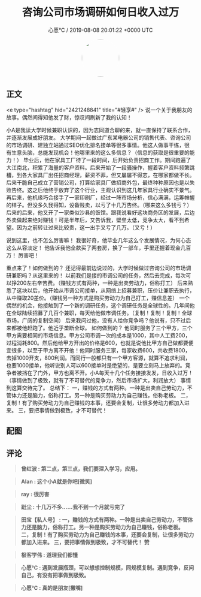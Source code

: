 <h1 align="center">咨询公司市场调研如何日收入过万</h1>
<p align="center">
    <a>心愿℃ / 2019-08-08 20:01:22 &#43;0000 UTC</a>
</p>

<div align="center">
    <img src="https://images.zsxq.com/FopvNSWy81j-etRcwetdhUIs7_Cm?e=1590940799&amp;token=kIxbL07-8jAj8w1n4s9zv64FuZZNEATmlU_Vm6zD:l6J7jrr4DPqbf2Q8ghPGrDIJU_A=" width="100" height="100" style="border:1px solid;border-radius:50%; color:#ffffff"/>
</div>

## 正文

<div>
&lt;e type=&#34;hashtag&#34; hid=&#34;2421248841&#34; title=&#34;#轻享#&#34; /&gt; 
说一个关于我朋友的故事。偶然间得知他发了财，惊叹间刷新了我的认知！

小A是我读大学时候兼职认识的，因为志同道合聊的来，就一直保持了联系合作，并逐渐发展成好朋友。
大学期间一起做过广东某电器公司的销售代表、咨询公司的市场调研、建独立站通过SEO优化排名接单等很多事情。他这人做事干练，很有生意头脑，总能发现机会！他哪里来的这么多信息？（信息的获取是很重要的能力！）
毕业后，他在家具工厂待了一段时间，后开始负责招商工作。期间跑遍了大江南北，积累了海量的客户资料。后来开始了一段骚操作，握着客户资料频繁跳槽，到各大家具厂出任招商经理，薪资不菲，但又屡屡不得志，在哪家都做不长。后来干脆自己成立了营销公司，打算给家具厂做招商外包，最终种种原因也是以失败告终。这之后他终于放弃了这个行业，主观认识到这几年家具行业确实不景气。
再后来，他机缘巧合接手了一家印刷厂，经过一阵市场分析，信心满满，运筹帷幄的样子。但没多久我得知，设备贱卖，以亏了十几万告终。（哪来这么多钱亏？）
后来的后来，他又开了一家类似沙县的饭馆。跟我说看好这块商务区的发展，后边外卖做起来绝对赚钱！可是半年后，又告诉我，壁垒太低，竞争太大，看不到希望。因为之前转让过来比较贵，这一出手又亏了几万。（又亏！）

说到这里，也不怎么厉害嘛！
我很好奇，他毕业几年这么个发展情况，为何心态这么从容淡定！
他告诉我他全款买了两套房，换了一部车，手里还握着现金几百万！
厉害吧！

重点来了！如何做到的？
还记得最前边说过的，大学时候做过咨询公司的市场调研兼职吗？从这里来的！
以前我们是接的市调公司的任务，然后去完成，每次可以挣200左右辛苦费。（赚钱方式有两种，一种是出卖劳动力，俗称打工）
后来熟悉了这块以后，他开始从市调公司接单，从网络上招募兼职，压价让兼职去执行，从中赚取20差价。（赚钱另一种方式是购买劳动力为自己打工，赚信息差）
一个偶然的机会，他接触到了一个新的调研任务，这个调研任务是全球性的。几年间他在全球陆续招募了几百个兼职，每天给他做市调任务。（复制！复制！复制！全球市场，广阔的复制空间）
后来我问过他，没有人给你竞争吗？他说有，只不过后来都被他赶跑了。他近乎垄断全球。
如何做到的？
他同时服务了三个甲方，三个甲方需要相同的市场信息。甲方公司市调一次的成本是1000，其中人工费200，过程消耗800。然后他给甲方开出的价格是600，也就是说他比甲方自己做都要便宜很多，以至于甲方离不开他！他同时服务三家，每家收费600，共收费1800，去掉1000开支，800利润。而同行一般都只有一个甲方客源，就算不追求利润，也要1000接单，他听说别人可以600接单时是绝望的，是要立刻马上放弃的。竞争者被挡在了门外，甲方也离不开。小A每天十几个任务接接发发，日收入过万！（事情做到了极致，就有了不可替代的竞争力，然后市场扩大，利润放大）
事情到这算交待完了。
总结下：
一，赚钱的方式有两种。一种是出卖自己劳动力，不管体力还是脑力，俗称打工。另一种是购买劳动力为自己赚钱，俗称老板。
二，复制！有了购买劳动力为自己赚钱的本事，还要会复制，让很多劳动力都加入进来。
三，要把事情做到极致，才不可替代！
</div>

## 配图
<div class="image" align="center">

</div>

## 评论

<div align="left">
<div>

<blockquote >
<span> <strong>曾红波 : 第二点，第三点，我们要深入学习，应用。 </strong></span>
</blockquote>

<blockquote >
<span> <strong>Alan : 这个小A就是你吧[微笑] </strong></span>
</blockquote>

<blockquote >
<span> <strong>ray : 很厉害 </strong></span>
</blockquote>

<blockquote >
<span> <strong>跹尘 : 十几万不多……我不到一个月就亏完了 </strong></span>
</blockquote>

<blockquote >
<span> <strong>田宝【私人号】 : 一，赚钱的方式有两种。一种是出卖自己劳动力，不管体力还是脑力，俗称打工。另一种是购买劳动力为自己赚钱，俗称老板。
二，复制！有了购买劳动力为自己赚钱的本事，还要会复制，让很多劳动力都加入进来。
三，要把事情做到极致，才不可替代！   赞 </strong></span>
</blockquote>

<blockquote >
<span> <strong>极客学伟 : 道理我们都懂 </strong></span>
</blockquote>

<blockquote >
<span> <strong>心愿℃ : 遇到发展瓶颈，可以想想控制规模，同规模复制。遇到竞争，反问自己，有没有把事做到极致。 </strong></span>
</blockquote>

<blockquote >
<span> <strong>心愿℃ : 真的是朋友[撇嘴] </strong></span>
</blockquote>

</div>
</div>